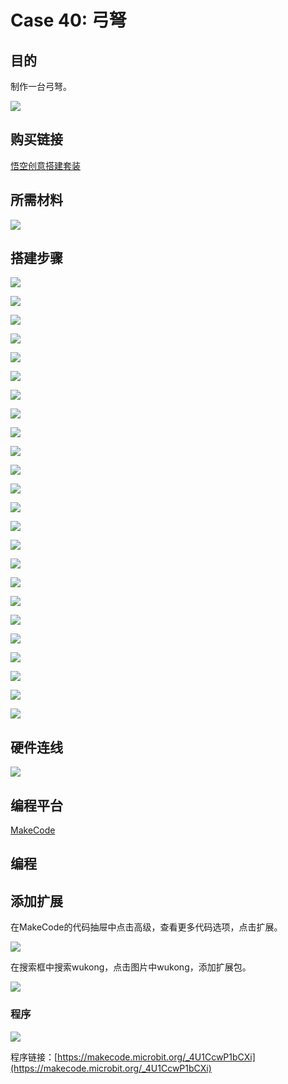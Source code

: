# Case 40: 弓弩
## 目的
制作一台弓弩。

![](./images/Wonder-Building-Kit-case-40-01.png)

## 购买链接

[悟空创意搭建套装](https://item.taobao.com/item.htm?id=649813731275&spm=2015.23436601.0.0)

## 所需材料

![](./images/Wonder-Building-Kit-step-case-40-01.png)

## 搭建步骤


![](./images/Wonder-Building-Kit-step-case-40-02.png)

![](./images/Wonder-Building-Kit-step-case-40-03.png)

![](./images/Wonder-Building-Kit-step-case-40-04.png)

![](./images/Wonder-Building-Kit-step-case-40-05.png)

![](./images/Wonder-Building-Kit-step-case-40-06.png)

![](./images/Wonder-Building-Kit-step-case-40-07.png)

![](./images/Wonder-Building-Kit-step-case-40-08.png)

![](./images/Wonder-Building-Kit-step-case-40-09.png)

![](./images/Wonder-Building-Kit-step-case-40-10.png)

![](./images/Wonder-Building-Kit-step-case-40-11.png)

![](./images/Wonder-Building-Kit-step-case-40-12.png)

![](./images/Wonder-Building-Kit-step-case-40-13.png)

![](./images/Wonder-Building-Kit-step-case-40-14.png)

![](./images/Wonder-Building-Kit-step-case-40-15.png)

![](./images/Wonder-Building-Kit-step-case-40-16.png)

![](./images/Wonder-Building-Kit-step-case-40-17.png)

![](./images/Wonder-Building-Kit-step-case-40-18.png)

![](./images/Wonder-Building-Kit-step-case-40-19.png)

![](./images/Wonder-Building-Kit-step-case-40-20.png)

![](./images/Wonder-Building-Kit-step-case-40-21.png)

![](./images/Wonder-Building-Kit-step-case-40-22.png)

![](./images/Wonder-Building-Kit-step-case-40-23.png)

![](./images/Wonder-Building-Kit-step-case-40-24.png)

![](./images/Wonder-Building-Kit-step-case-40-25.png)



## 硬件连线

![](./images/Wonder-Building-Kit-case-40-03.png)

## 编程平台

[MakeCode](https://makecode.microbit.org/)

## 编程
## 添加扩展
在MakeCode的代码抽屉中点击高级，查看更多代码选项，点击扩展。

![](./images/Wonder-Building-Kit-case-21-02.png)

在搜索框中搜索wukong，点击图片中wukong，添加扩展包。

![](./images/Wonder-Building-Kit-case-21-03.png)





### 程序

![](./images/Wonder-Building-Kit-case-40-04.png)

程序链接：[https://makecode.microbit.org/_4U1CcwP1bCXi](https://makecode.microbit.org/_4U1CcwP1bCXi)
